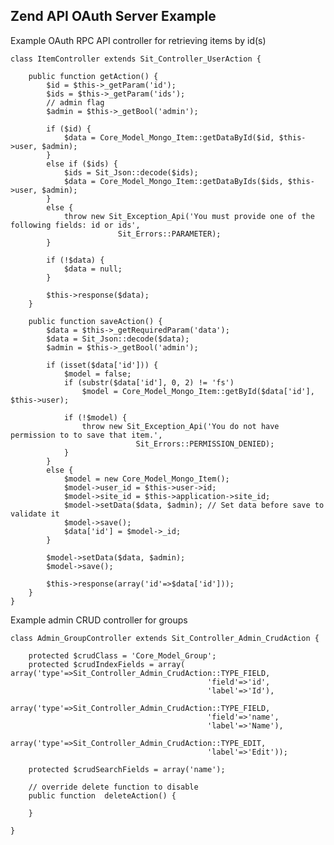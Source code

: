 Zend API OAuth Server Example
-----------------------------

Example OAuth RPC API controller for retrieving items by id(s)

	class ItemController extends Sit_Controller_UserAction {

		public function getAction() {
			$id = $this->_getParam('id');
			$ids = $this->_getParam('ids');
			// admin flag
			$admin = $this->_getBool('admin');
			
			if ($id) {
				$data = Core_Model_Mongo_Item::getDataById($id, $this->user, $admin);
			}
			else if ($ids) {
				$ids = Sit_Json::decode($ids);
				$data = Core_Model_Mongo_Item::getDataByIds($ids, $this->user, $admin);
			}
			else {
				throw new Sit_Exception_Api('You must provide one of the following fields: id or ids', 
							Sit_Errors::PARAMETER);
			}

			if (!$data) {
				$data = null;
			}

			$this->response($data);
		}
		
		public function saveAction() {
			$data = $this->_getRequiredParam('data');
			$data = Sit_Json::decode($data);
			$admin = $this->_getBool('admin');
					
			if (isset($data['id'])) {
				$model = false;
				if (substr($data['id'], 0, 2) != 'fs')
					$model = Core_Model_Mongo_Item::getById($data['id'], $this->user);
				
				if (!$model) {
					throw new Sit_Exception_Api('You do not have permission to to save that item.', 
								Sit_Errors::PERMISSION_DENIED);
				}
			}
			else {
				$model = new Core_Model_Mongo_Item();
				$model->user_id = $this->user->id;
				$model->site_id = $this->application->site_id;
				$model->setData($data, $admin); // Set data before save to validate it
				$model->save();
				$data['id'] = $model->_id;
			}
			
			$model->setData($data, $admin);
			$model->save();
			
			$this->response(array('id'=>$data['id']));
		}
	}

Example admin CRUD controller for groups

	class Admin_GroupController extends Sit_Controller_Admin_CrudAction {

		protected $crudClass = 'Core_Model_Group';
		protected $crudIndexFields = array(	array('type'=>Sit_Controller_Admin_CrudAction::TYPE_FIELD,
												'field'=>'id',
												'label'=>'Id'),
											array('type'=>Sit_Controller_Admin_CrudAction::TYPE_FIELD,
												'field'=>'name',
												'label'=>'Name'),
											array('type'=>Sit_Controller_Admin_CrudAction::TYPE_EDIT,
												'label'=>'Edit'));

		protected $crudSearchFields = array('name');
		
		// override delete function to disable
		public function  deleteAction() {
			
		}

	}
